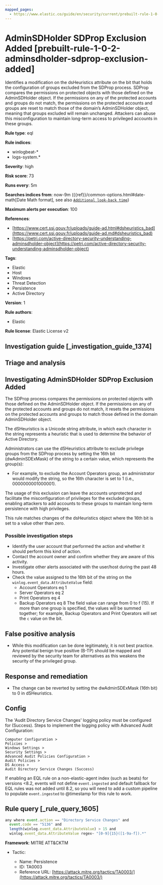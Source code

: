 ```yaml
---
mapped_pages:
  - https://www.elastic.co/guide/en/security/current/prebuilt-rule-1-0-2-adminsdholder-sdprop-exclusion-added.html
---
```


# AdminSDHolder SDProp Exclusion Added [prebuilt-rule-1-0-2-adminsdholder-sdprop-exclusion-added]

Identifies a modification on the dsHeuristics attribute on the bit that holds the configuration of groups excluded from the SDProp process. SDProp compares the permissions on protected objects with those defined on the AdminSDHolder object. If the permissions on any of the protected accounts and groups do not match, the permissions on the protected accounts and groups are reset to match those of the domain’s AdminSDHolder object, meaning that groups excluded will remain unchanged. Attackers can abuse this misconfiguration to maintain long-term access to privileged accounts in these groups.

**Rule type**: eql

**Rule indices**:

* winlogbeat-*
* logs-system.*

**Severity**: high

**Risk score**: 73

**Runs every**: 5m

**Searches indices from**: now-9m ({{ref}}/common-options.html#date-math[Date Math format], see also [`Additional look-back time`](docs-content://solutions/security/detect-and-alert/create-detection-rule.md#rule-schedule))

**Maximum alerts per execution**: 100

**References**:

* [https://www.cert.ssi.gouv.fr/uploads/guide-ad.html#dsheuristics_bad](https://www.cert.ssi.gouv.fr/uploads/guide-ad.md#dsheuristics_bad)
* [https://petri.com/active-directory-security-understanding-adminsdholder-object](https://petri.com/active-directory-security-understanding-adminsdholder-object)

**Tags**:

* Elastic
* Host
* Windows
* Threat Detection
* Persistence
* Active Directory

**Version**: 1

**Rule authors**:

* Elastic

**Rule license**: Elastic License v2

## Investigation guide [_investigation_guide_1374]

## Triage and analysis

## Investigating AdminSDHolder SDProp Exclusion Added

The SDProp process compares the permissions on protected objects with those defined on the AdminSDHolder object. If the
permissions on any of the protected accounts and groups do not match, it resets the permissions on the protected
accounts and groups to match those defined in the domain AdminSDHolder object.

The dSHeuristics is a Unicode string attribute, in which each character in the string represents a heuristic that is
used to determine the behavior of Active Directory.

Administrators can use the dSHeuristics attribute to exclude privilege groups from the SDProp process by setting the
16th bit (dwAdminSDExMask) of the string to a certain value, which represents the group(s):

* For example, to exclude the Account Operators group, an administrator would modify the string, so the 16th character
is set to 1 (i.e., 0000000001000001).

The usage of this exclusion can leave the accounts unprotected and facilitate the misconfiguration of privileges for the
excluded groups, enabling attackers to add accounts to these groups to maintain long-term persistence with high
privileges.

This rule matches changes of the dsHeuristics object where the 16th bit is set to a value other than zero.

### Possible investigation steps

- Identify the user account that performed the action and whether it should perform this kind of action.
- Contact the account owner and confirm whether they are aware of this activity.
- Investigate other alerts associated with the user/host during the past 48 hours.
- Check the value assigned to the 16th bit of the string on the `winlog.event_data.AttributeValue` field:
    - Account Operators eq 1
    - Server Operators eq 2
    - Print Operators eq 4
    - Backup Operators eq 8
    The field value can range from 0 to f (15). If more than one group is specified, the values will be summed together;
    for example, Backup Operators and Print Operators will set the `c` value on the bit.

## False positive analysis

- While this modification can be done legitimately, it is not best practice. Any potential benign true positive (B-TP)
should be mapped and reviewed by the security team for alternatives as this weakens the security of the privileged group.

## Response and remediation

- The change can be reverted by setting the dwAdminSDExMask (16th bit) to 0 in dSHeuristics.

## Config

The 'Audit Directory Service Changes' logging policy must be configured for (Success).
Steps to implement the logging policy with Advanced Audit Configuration:

```
Computer Configuration >
Policies >
Windows Settings >
Security Settings >
Advanced Audit Policies Configuration >
Audit Policies >
DS Access >
Audit Directory Service Changes (Success)
```

If enabling an EQL rule on a non-elastic-agent index (such as beats) for versions <8.2, events will not define `event.ingested` and default fallback for EQL rules was not added until 8.2, so you will need to add a custom pipeline to populate `event.ingested` to @timestamp for this rule to work.

## Rule query [_rule_query_1605]

```js
any where event.action == "Directory Service Changes" and
  event.code == "5136" and
  length(winlog.event_data.AttributeValue) > 15 and
  winlog.event_data.AttributeValue regex~ "[0-9]{15}([1-9a-f]).*"
```

**Framework**: MITRE ATT&CKTM

* Tactic:

    * Name: Persistence
    * ID: TA0003
    * Reference URL: [https://attack.mitre.org/tactics/TA0003/](https://attack.mitre.org/tactics/TA0003/)



